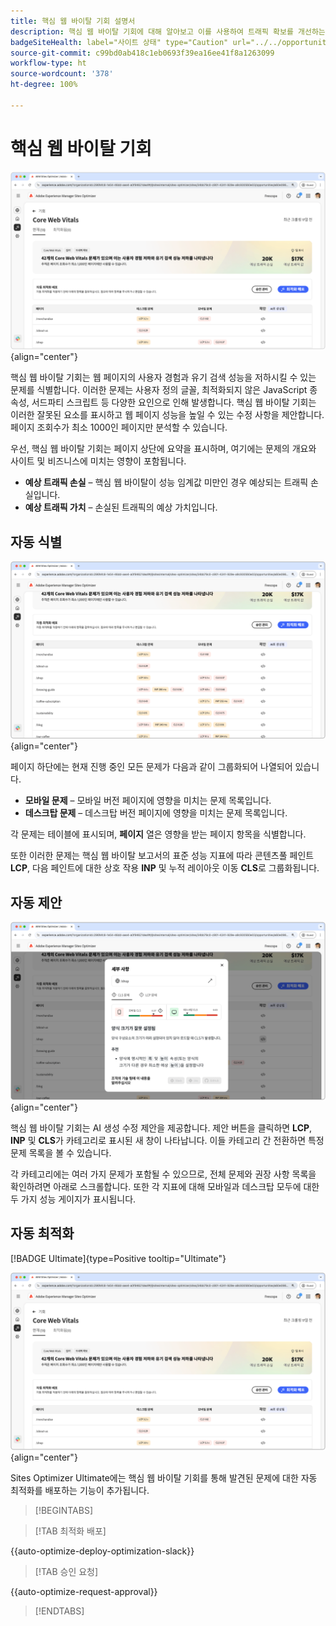 ```yaml
---
title: 핵심 웹 바이탈 기회 설명서
description: 핵심 웹 바이탈 기회에 대해 알아보고 이를 사용하여 트래픽 확보를 개선하는 방법을 알아봅니다.
badgeSiteHealth: label="사이트 상태" type="Caution" url="../../opportunity-types/site-health.md" tooltip="사이트 상태"
source-git-commit: c99bd0ab418c1eb0693f39ea16ee41f8a1263099
workflow-type: ht
source-wordcount: '378'
ht-degree: 100%

---
```



# 핵심 웹 바이탈 기회

![핵심 웹 바이탈 기회](./assets/core-web-vitals/hero.png){align="center"}

핵심 웹 바이탈 기회는 웹 페이지의 사용자 경험과 유기 검색 성능을 저하시킬 수 있는 문제를 식별합니다. 이러한 문제는 사용자 정의 글꼴, 최적화되지 않은 JavaScript 종속성, 서드파티 스크립트 등 다양한 요인으로 인해 발생합니다. 핵심 웹 바이탈 기회는 이러한 잘못된 요소를 표시하고 웹 페이지 성능을 높일 수 있는 수정 사항을 제안합니다. 페이지 조회수가 최소 1000인 페이지만 분석할 수 있습니다.

우선, 핵심 웹 바이탈 기회는 페이지 상단에 요약을 표시하며, 여기에는 문제의 개요와 사이트 및 비즈니스에 미치는 영향이 포함됩니다.

* **예상 트래픽 손실** – 핵심 웹 바이탈이 성능 임계값 미만인 경우 예상되는 트래픽 손실입니다.
* **예상 트래픽 가치** – 손실된 트래픽의 예상 가치입니다.

## 자동 식별

![핵심 웹 바이탈 자동 식별](./assets/core-web-vitals/auto-identify.png){align="center"}

페이지 하단에는 현재 진행 중인 모든 문제가 다음과 같이 그룹화되어 나열되어 있습니다.

* **모바일 문제** – 모바일 버전 페이지에 영향을 미치는 문제 목록입니다.
* **데스크탑 문제** – 데스크탑 버전 페이지에 영향을 미치는 문제 목록입니다.

각 문제는 테이블에 표시되며, **페이지** 열은 영향을 받는 페이지 항목을 식별합니다.

또한 이러한 문제는 핵심 웹 바이탈 보고서의 표준 성능 지표에 따라 콘텐츠풀 페인트 **LCP**, 다음 페인트에 대한 상호 작용 **INP** 및 누적 레이아웃 이동 **CLS**&#x200B;로 그룹화됩니다.

## 자동 제안

![핵심 웹 바이탈 기회 자동 제안](./assets/core-web-vitals/auto-suggest.png){align="center"}

핵심 웹 바이탈 기회는 AI 생성 수정 제안을 제공합니다. 제안 버튼을 클릭하면 **LCP**, **INP** 및 **CLS**&#x200B;가 카테고리로 표시된 새 창이 나타납니다. 이들 카테고리 간 전환하면 특정 문제 목록을 볼 수 있습니다.

각 카테고리에는 여러 가지 문제가 포함될 수 있으므로, 전체 문제와 권장 사항 목록을 확인하려면 아래로 스크롤합니다.  또한 각 지표에 대해 모바일과 데스크탑 모두에 대한 두 가지 성능 게이지가 표시됩니다.

## 자동 최적화

[!BADGE Ultimate]{type=Positive tooltip="Ultimate"}

![핵심 웹 바이탈 기회 자동 최적화](./assets/core-web-vitals/auto-optimize.png){align="center"}

Sites Optimizer Ultimate에는 핵심 웹 바이탈 기회를 통해 발견된 문제에 대한 자동 최적화를 배포하는 기능이 추가됩니다. <!--- TBD-need more in-depth and opportunity specific information here. What does the auto-optimization do?-->

>[!BEGINTABS]

>[!TAB 최적화 배포]

{{auto-optimize-deploy-optimization-slack}}

>[!TAB 승인 요청]

{{auto-optimize-request-approval}}

>[!ENDTABS]

